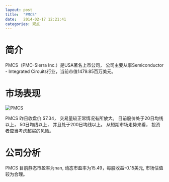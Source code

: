 ```yaml
---
layout: post
title:  "PMCS"
date:   2014-02-17 12:21:41
categories: 观点
---
```


# 简介
PMCS（PMC-Sierra Inc.）是USA著名上市公司，
公司主要从事Semiconductor - Integrated Circuits行业，当前市值1479.85百万美元。

# 市场表现

![PMCS](http://finviz.com/chart.ashx?t=PMCS&ty=c&ta=1&p=d&s=l)

PMCS 昨日收盘价 $7.34，
交易量较正常情况有所放大。
目前股价处于20日均线以上，
50日均线以上，
并且处于200日均线以上。
从短期市场走势来看，
投资者应当考虑超买的风险。

# 公司分析
PMCS 目前静态市盈率为nan, 动态市盈率为15.49，每股收益-0.15美元,
市场估值较为合理。
